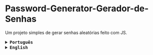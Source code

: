 # Password-Generator-Gerador-de-Senhas
Um projeto simples de gerar senhas aleatórias feito com JS.

<details><summary><b><kbd>Português</kbd></b></summary>
<b>GERADOR DE SENHAS</b>
<p>Descrição do projeto:</p>
<p>
Um projeto simples que gera senhas aleatórias e as classifica como forte, média, fraca ou muito fraca por meio das cores: vermelho, branco, amarelo e verde.<br>
Ele permite escolher quantos caracteres você quer que sua senha possua, e se você quer somente números, letras, letras + caracteres especiais ou tudo junto, além disto permite que você altere o que está escrito na senha, caso queira colocar uma palavra e logo após a senha que foi gerada. O projeto contém um botão para copiar a senha para a área de Transferência.
</p>

<b>Linguagens e ferramentas:</b><br>
<img height="26" title="HTML" alt="HTML" src="https://raw.githubusercontent.com/devicons/devicon/master/icons/html5/html5-original.svg"> &nbsp;
<img height="26" title="CSS" alt="CSS" src="https://raw.githubusercontent.com/devicons/devicon/master/icons/css3/css3-original.svg"> &nbsp;
<img height="26" title="Javascript" alt="Javascript" src="https://raw.githubusercontent.com/devicons/devicon/master/icons/javascript/javascript-original.svg"> &nbsp;
<img height="26" title="Visual Studio Code" alt="Visual Studio Code" src="https://icongr.am/devicon/visualstudio-plain.svg?size=128&color=currentColor"> &nbsp;
<br><br><b>Foto do projeto:</b><br>
<img height="350" title="Foto do Projeto" alt="Foto Do projeto" src="ProjetoFoto.jpg">

</details>

<details><summary><b><kbd>English</kbd></b></summary>
<b>PASSWORD GENERATOR</b>
<p>Project description:</p>
<p>
A simple project that generates random passwords and how it classifies as strong, medium, weak or very weak by colors: red, white, yellow and green.<br>
It allows you to choose how many characters you want your password to have, and if you want only numbers, letters, letters + special characters or everything together, it also allows you to change what is written in the password, if you want to enter a word and then the password that was generated. The project contains a button to copy the password to the clipboard.
</p>

<b>Languages and Tools:</b><br>
<img height="26" title="HTML" alt="HTML" src="https://raw.githubusercontent.com/devicons/devicon/master/icons/html5/html5-original.svg"> &nbsp;
<img height="26" title="CSS" alt="CSS" src="https://raw.githubusercontent.com/devicons/devicon/master/icons/css3/css3-original.svg"> &nbsp;
<img height="26" title="Javascript" alt="Javascript" src="https://raw.githubusercontent.com/devicons/devicon/master/icons/javascript/javascript-original.svg"> &nbsp;
<img height="26" title="Visual Studio Code" alt="Visual Studio Code" src="https://icongr.am/devicon/visualstudio-plain.svg?size=128&color=currentColor"> &nbsp;

<br><br><b>Project photo:</b><br>
<img height="350" title="Project photo" alt="Project photo" src="ProjetoFoto.jpg">
</details>
